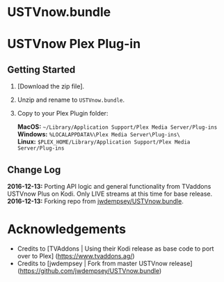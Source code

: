 USTVnow.bundle
==============
# USTVnow Plex Plug-in

## Getting Started

1.  [Download the zip file].
2.  Unzip and rename to `USTVnow.bundle`.
3.  Copy to your Plex Plugin folder:

    **MacOS:** `~/Library/Application Support/Plex Media Server/Plug-ins`<br>
    **Windows:** `%LOCALAPPDATA%\Plex Media Server\Plug-ins\`<br>
    **Linux:** `$PLEX_HOME/Library/Application Support/Plex Media Server/Plug-ins`

## Change Log

**2016-12-13:** Porting API logic and general functionality from TVaddons USTVnow Plus on Kodi. Only LIVE streams at this time for base release.<br>
**2016-12-13:** Forking repo from [jwdempsey/USTVnow.bundle](https://github.com/jwdempsey/USTVnow.bundle).

Acknowledgements
==============

- Credits to [TVAddons | Using their Kodi release as base code to port over to Plex] (https://www.tvaddons.ag/)
- Credits to [jwdempsey | Fork from master USTVnow release] (https://github.com/jwdempsey/USTVnow.bundle)
